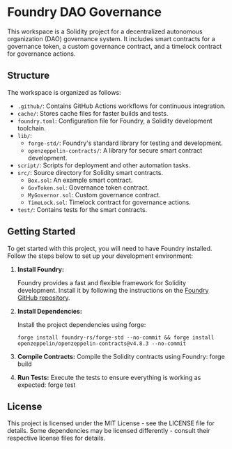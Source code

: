 # Foundry DAO Governance

This workspace is a Solidity project for a decentralized autonomous organization (DAO) governance system. It includes smart contracts for a governance token, a custom governance contract, and a timelock contract for governance actions.

## Structure

The workspace is organized as follows:

- `.github/`: Contains GitHub Actions workflows for continuous integration.
- `cache/`: Stores cache files for faster builds and tests.
- `foundry.toml`: Configuration file for Foundry, a Solidity development toolchain.
- `lib/`:
  - `forge-std/`: Foundry's standard library for testing and development.
  - `openzeppelin-contracts/`: A library for secure smart contract development.
- `script/`: Scripts for deployment and other automation tasks.
- `src/`: Source directory for Solidity smart contracts.
  - `Box.sol`: An example smart contract.
  - `GovToken.sol`: Governance token contract.
  - `MyGovernor.sol`: Custom governance contract.
  - `TimeLock.sol`: Timelock contract for governance actions.
- `test/`: Contains tests for the smart contracts.

## Getting Started

To get started with this project, you will need to have Foundry installed. Follow the steps below to set up your development environment:

1. **Install Foundry:**

   Foundry provides a fast and flexible framework for Solidity development. Install it by following the instructions on the [Foundry GitHub repository](https://github.com/gakonst/foundry).

2. **Install Dependencies:**

   Install the project dependencies using forge:

   ```
   forge install foundry-rs/forge-std --no-commit && forge install openzeppelin/openzeppelin-contracts@v4.8.3 --no-commit

   ```

3. **Compile Contracts:**
   Compile the Solidity contracts using Foundry:
   forge build

4. **Run Tests:**
   Execute the tests to ensure everything is working as expected:
   forge test

## License

This project is licensed under the MIT License - see the LICENSE file for details. Some dependencies may be licensed differently - consult their respective license files for details.
